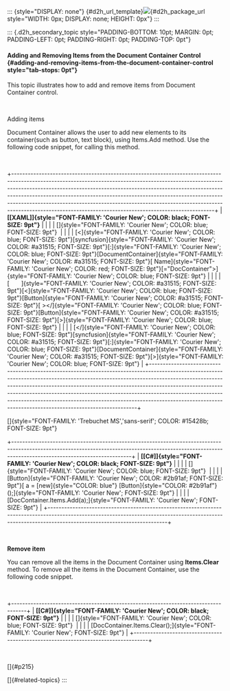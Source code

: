 ::: {style="DISPLAY: none"}
[](ms-xhelp:///?Id=d2h_url_template){#d2h_url_template}![](!package_url!){#d2h_package_url style="WIDTH: 0px; DISPLAY: none; HEIGHT: 0px"}
:::

::: {.d2h_secondary_topic style="PADDING-BOTTOM: 10pt; MARGIN: 0pt; PADDING-LEFT: 0pt; PADDING-RIGHT: 0pt; PADDING-TOP: 0pt"}
#### Adding and Removing Items from the Document Container Control {#adding-and-removing-items-from-the-document-container-control style="tab-stops: 0pt"}

This topic illustrates how to add and remove items from Document Container control.

 

Adding items

Document Container allows the user to add new elements to its container(such as button, text block), using Items.Add method. Use the following code snippet, for calling this method.

 

+-------------------------------------------------------------------------------------------------------------------------------------------------------------------------------------------------------------------------------------------------------------------------------------------------------------------------------------------------------------------------------------------------------------------------------------------------------------------------------+
| **[\[XAML\]]{style="FONT-FAMILY: 'Courier New'; COLOR: black; FONT-SIZE: 9pt"}**                                                                                                                                                                                                                                                                                                                                                                                              |
|                                                                                                                                                                                                                                                                                                                                                                                                                                                                               |
| []{style="FONT-FAMILY: 'Courier New'; COLOR: blue; FONT-SIZE: 9pt"}                                                                                                                                                                                                                                                                                                                                                                                                           |
|                                                                                                                                                                                                                                                                                                                                                                                                                                                                               |
| [\<]{style="FONT-FAMILY: 'Courier New'; COLOR: blue; FONT-SIZE: 9pt"}[syncfusion]{style="FONT-FAMILY: 'Courier New'; COLOR: #a31515; FONT-SIZE: 9pt"}[:]{style="FONT-FAMILY: 'Courier New'; COLOR: blue; FONT-SIZE: 9pt"}[DocumentContainer]{style="FONT-FAMILY: 'Courier New'; COLOR: #a31515; FONT-SIZE: 9pt"}[ Name]{style="FONT-FAMILY: 'Courier New'; COLOR: red; FONT-SIZE: 9pt"}[=\"DocContainer\"\>]{style="FONT-FAMILY: 'Courier New'; COLOR: blue; FONT-SIZE: 9pt"} |
|                                                                                                                                                                                                                                                                                                                                                                                                                                                                               |
| [       ]{style="FONT-FAMILY: 'Courier New'; COLOR: #a31515; FONT-SIZE: 9pt"}[\<]{style="FONT-FAMILY: 'Courier New'; COLOR: blue; FONT-SIZE: 9pt"}[Button]{style="FONT-FAMILY: 'Courier New'; COLOR: #a31515; FONT-SIZE: 9pt"}[ \>\</]{style="FONT-FAMILY: 'Courier New'; COLOR: blue; FONT-SIZE: 9pt"}[Button]{style="FONT-FAMILY: 'Courier New'; COLOR: #a31515; FONT-SIZE: 9pt"}[\>]{style="FONT-FAMILY: 'Courier New'; COLOR: blue; FONT-SIZE: 9pt"}                      |
|                                                                                                                                                                                                                                                                                                                                                                                                                                                                               |
| [\</]{style="FONT-FAMILY: 'Courier New'; COLOR: blue; FONT-SIZE: 9pt"}[syncfusion]{style="FONT-FAMILY: 'Courier New'; COLOR: #a31515; FONT-SIZE: 9pt"}[:]{style="FONT-FAMILY: 'Courier New'; COLOR: blue; FONT-SIZE: 9pt"}[DocumentContainer]{style="FONT-FAMILY: 'Courier New'; COLOR: #a31515; FONT-SIZE: 9pt"}[\>]{style="FONT-FAMILY: 'Courier New'; COLOR: blue; FONT-SIZE: 9pt"}                                                                                        |
+-------------------------------------------------------------------------------------------------------------------------------------------------------------------------------------------------------------------------------------------------------------------------------------------------------------------------------------------------------------------------------------------------------------------------------------------------------------------------------+

[]{style="FONT-FAMILY: 'Trebuchet MS','sans-serif'; COLOR: #15428b; FONT-SIZE: 9pt"} 

+-------------------------------------------------------------------------------------------------------------------------------------------------------------------------------------------------------+
| **[\[C#\]]{style="FONT-FAMILY: 'Courier New'; COLOR: black; FONT-SIZE: 9pt"}**                                                                                                                        |
|                                                                                                                                                                                                       |
| []{style="FONT-FAMILY: 'Courier New'; COLOR: blue; FONT-SIZE: 9pt"}                                                                                                                                   |
|                                                                                                                                                                                                       |
| [Button]{style="FONT-FAMILY: 'Courier New'; COLOR: #2b91af; FONT-SIZE: 9pt"}[ a = [new]{style="COLOR: blue"} [Button]{style="COLOR: #2b91af"}();]{style="FONT-FAMILY: 'Courier New'; FONT-SIZE: 9pt"} |
|                                                                                                                                                                                                       |
| [DocContainer.Items.Add(a);]{style="FONT-FAMILY: 'Courier New'; FONT-SIZE: 9pt"}                                                                                                                      |
+-------------------------------------------------------------------------------------------------------------------------------------------------------------------------------------------------------+

 

**Remove item**

You can remove all the items in the Document Container using **Items.Clear** method. To remove all the items in the Document Container, use the following code snippet.

 

+-----------------------------------------------------------------------------------+
| **[\[C#\]]{style="FONT-FAMILY: 'Courier New'; COLOR: black; FONT-SIZE: 9pt"}**    |
|                                                                                   |
| []{style="FONT-FAMILY: 'Courier New'; COLOR: blue; FONT-SIZE: 9pt"}               |
|                                                                                   |
| [DocContainer.Items.Clear();]{style="FONT-FAMILY: 'Courier New'; FONT-SIZE: 9pt"} |
+-----------------------------------------------------------------------------------+

 

[]{#p215} 

[]{#related-topics}
:::
